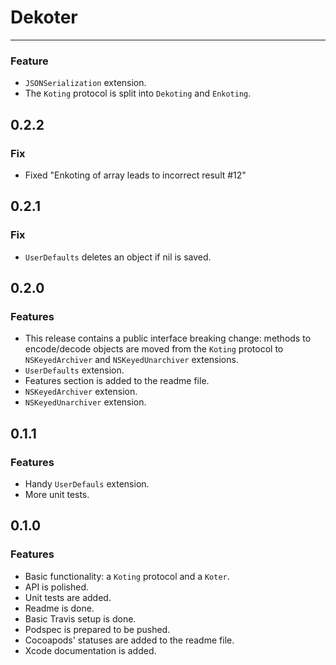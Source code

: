 # Dekoter

---

### Feature

* `JSONSerialization` extension.
* The `Koting` protocol is split into `Dekoting` and `Enkoting`.

## 0.2.2

### Fix

* Fixed "Enkoting of array leads to incorrect result #12"

## 0.2.1

### Fix

* `UserDefaults` deletes an object if nil is saved.

## 0.2.0

### Features

* This release contains a public interface breaking change: methods to encode/decode objects are moved from the `Koting` protocol to `NSKeyedArchiver` and `NSKeyedUnarchiver` extensions.
* `UserDefaults` extension.
* Features section is added to the readme file.
* `NSKeyedArchiver` extension.
* `NSKeyedUnarchiver` extension.

## 0.1.1

### Features

* Handy `UserDefauls` extension.
* More unit tests.

## 0.1.0

### Features

* Basic functionality: a `Koting` protocol and a `Koter`.
* API is polished.
* Unit tests are added.
* Readme is done.
* Basic Travis setup is done.
* Podspec is prepared to be pushed.
* Cocoapods' statuses are added to the readme file.
* Xcode documentation is added.
